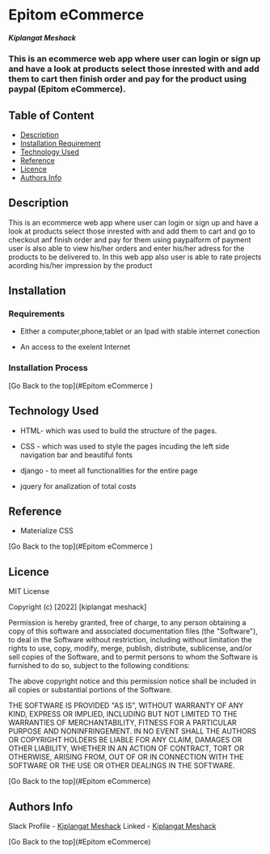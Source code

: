 # Epitom eCommerce

##### Kiplangat Meshack

### This is an ecommerce web app where user can login or sign up and have a look at products select those inrested with and add them to cart then finish order and pay for the product using paypal (Epitom eCommerce).

## Table of Content

- [Description](#description)
- [Installation Requirement](#Installation)
- [Technology Used](#technology-used)
- [Reference](#reference)
- [Licence](#licence)
- [Authors Info](#author-Info)

## Description
 
<p>This is an ecommerce web app where user can login or sign up and have a look at products select those inrested with and add them to cart and go to checkout anf finish order and pay for them using paypalform of payment user is also able to view his/her orders and enter his/her adress for the products to be delivered to. In this web app also user is able to rate projects acording his/her impression by the product
</p>

## Installation

### Requirements

- Either a computer,phone,tablet or an Ipad with stable internet conection

- An access to the exelent Internet

### Installation Process

[Go Back to the top](#Epitom eCommerce )

## Technology Used

- HTML- which was used to build the structure of the pages.

- CSS - which was used to style the pages incuding the left side navigation bar and beautiful fonts

- django - to meet all functionalities for the entire page

- jquery for analization of total costs

## Reference

- Materialize CSS

[Go Back to the top](#Epitom eCommerce )

## Licence

MIT License

Copyright (c) [2022] [kiplangat meshack]

Permission is hereby granted, free of charge, to any person obtaining a copy
of this software and associated documentation files (the "Software"), to deal
in the Software without restriction, including without limitation the rights
to use, copy, modify, merge, publish, distribute, sublicense, and/or sell
copies of the Software, and to permit persons to whom the Software is
furnished to do so, subject to the following conditions:

The above copyright notice and this permission notice shall be included in all
copies or substantial portions of the Software.

THE SOFTWARE IS PROVIDED "AS IS", WITHOUT WARRANTY OF ANY KIND, EXPRESS OR
IMPLIED, INCLUDING BUT NOT LIMITED TO THE WARRANTIES OF MERCHANTABILITY,
FITNESS FOR A PARTICULAR PURPOSE AND NONINFRINGEMENT. IN NO EVENT SHALL THE
AUTHORS OR COPYRIGHT HOLDERS BE LIABLE FOR ANY CLAIM, DAMAGES OR OTHER
LIABILITY, WHETHER IN AN ACTION OF CONTRACT, TORT OR OTHERWISE, ARISING FROM,
OUT OF OR IN CONNECTION WITH THE SOFTWARE OR THE USE OR OTHER DEALINGS IN THE
SOFTWARE.

[Go Back to the top](#Epitom eCommerce)

## Authors Info

Slack Profile - [Kiplangat Meshack](https://moringaclassroom.slack.com/team/U02TWD73YSE)
Linked - [Kiplangat Meshack](https://www.linkedin.com/in/kiplangat-meshack-411598216/)

[Go Back to the top](#Epitom eCommerce)
